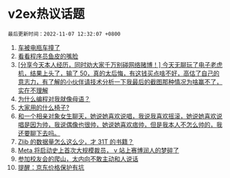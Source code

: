 # v2ex热议话题

`最后更新时间：2022-11-07 12:32:07 +0800`

1. [车被电瓶车撞了](https://www.v2ex.com/t/893155)
1. [看看程序员鱼皮的嘴脸](https://www.v2ex.com/t/893205)
1. [[分享今天本人经历，同时劝大家千万别碰网络赌博！] 今天无聊玩了电子老虎机，结果上头了，输了 50，真的太后悔，有这钱买点啥不好，高估了自己的意志力，有了解的小伙伴请技术分析一下我最后的截图那种情况为啥赢不了，实在不理解](https://www.v2ex.com/t/893139)
1. [为什么编程对我就像母语？](https://www.v2ex.com/t/893058)
1. [大家用的什么椅子?](https://www.v2ex.com/t/893130)
1. [和一个相亲对象女生聊天，她说她喜欢说唱，我说我喜欢摇滚，她说她喜欢说唱是因为帅，我说偶像也很帅，她说她喜欢痞帅，但是我本人不怎么帅的，我还要聊下去吗。](https://www.v2ex.com/t/893100)
1. [Zlib 的数据量怎么这么少，才 31T 的书籍？](https://www.v2ex.com/t/893105)
1. [Meta 将启动史上首次大规模裁员， v 站上赛博润人的梦碎了](https://www.v2ex.com/t/893254)
1. [参加校友会的爬山，太内向不敢主动和人说话](https://www.v2ex.com/t/893059)
1. [提醒：京东价格保护有坑](https://www.v2ex.com/t/893050)


